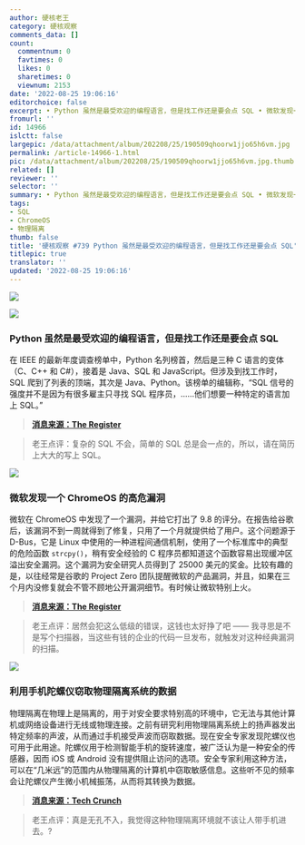 ```yaml
---
author: 硬核老王
category: 硬核观察
comments_data: []
count:
  commentnum: 0
  favtimes: 0
  likes: 0
  sharetimes: 0
  viewnum: 2153
date: '2022-08-25 19:06:16'
editorchoice: false
excerpt: • Python 虽然是最受欢迎的编程语言，但是找工作还是要会点 SQL • 微软发现一个 ChromeOS 的高危漏洞 • 利用手机陀螺仪窃取物理隔离系统的数据
fromurl: ''
id: 14966
islctt: false
largepic: /data/attachment/album/202208/25/190509qhoorw1jjo65h6vm.jpg
permalink: /article-14966-1.html
pic: /data/attachment/album/202208/25/190509qhoorw1jjo65h6vm.jpg.thumb.jpg
related: []
reviewer: ''
selector: ''
summary: • Python 虽然是最受欢迎的编程语言，但是找工作还是要会点 SQL • 微软发现一个 ChromeOS 的高危漏洞 • 利用手机陀螺仪窃取物理隔离系统的数据
tags:
- SQL
- ChromeOS
- 物理隔离
thumb: false
title: '硬核观察 #739 Python 虽然是最受欢迎的编程语言，但是找工作还是要会点 SQL'
titlepic: true
translator: ''
updated: '2022-08-25 19:06:16'
---
```


![](/data/attachment/album/202208/25/190509qhoorw1jjo65h6vm.jpg)


![](/data/attachment/album/202208/25/190518l4t4884544hgr6k4.jpg)


### Python 虽然是最受欢迎的编程语言，但是找工作还是要会点 SQL


在 IEEE 的最新年度调查榜单中，Python 名列榜首，然后是三种 C 语言的变体（C、C++ 和 C#），接着是 Java、SQL 和 JavaScript。但涉及到找工作时，SQL 爬到了列表的顶端，其次是 Java、Python。该榜单的编辑称，“SQL 信号的强度并不是因为有很多雇主只寻找 SQL 程序员，……他们想要一种特定的语言加上 SQL。”



> 
> **[消息来源：The Register](https://www.theregister.com/2022/08/24/ieee_python_language/)**
> 
> 
> 



> 
> 老王点评：复杂的 SQL 不会，简单的 SQL 总是会一点的，所以，请在简历上大大的写上 SQL。
> 
> 
> 


![](/data/attachment/album/202208/25/190531dh8a4h122r8w9v3b.jpg)


### 微软发现一个 ChromeOS 的高危漏洞


微软在 ChromeOS 中发现了一个漏洞，并给它打出了 9.8 的评分。在报告给谷歌后，该漏洞不到一周就得到了修复，只用了一个月就提供给了用户。这个问题源于 D-Bus，它是 Linux 中使用的一种进程间通信机制，使用了一个标准库中的典型的危险函数 `strcpy()`，稍有安全经验的 C 程序员都知道这个函数容易出现缓冲区溢出安全漏洞。这个漏洞为安全研究人员得到了 25000 美元的奖金。比较有趣的是，以往经常是谷歌的 Project Zero 团队提醒微软的产品漏洞，并且，如果在三个月内没修复就会不管不顾地公开漏洞细节。有时候让微软特别上火。



> 
> **[消息来源：The Register](https://www.theregister.com/2022/08/23/microsoft_chromeos_bug/)**
> 
> 
> 



> 
> 老王点评：居然会犯这么低级的错误，这钱也太好挣了吧 —— 我寻思是不是写个扫描器，当这些有钱的企业的代码一旦发布，就触发对这种经典漏洞的扫描。
> 
> 
> 


![](/data/attachment/album/202208/25/190546sx93sabzrmkrncs8.jpg)


### 利用手机陀螺仪窃取物理隔离系统的数据


物理隔离在物理上是隔离的，用于对安全要求特别高的环境中，它无法与其他计算机或网络设备进行无线或物理连接。之前有研究利用物理隔离系统上的扬声器发出特定频率的声波，从而通过手机接受声波而窃取数据。现在安全专家发现陀螺仪也可用于此用途。陀螺仪用于检测智能手机的旋转速度，被广泛认为是一种安全的传感器，因而 iOS 或 Android 没有提供阻止访问的选项。安全专家利用这种方法，可以在“几米远”的范围内从物理隔离的计算机中窃取敏感信息。这些听不见的频率会让陀螺仪产生微小机械振荡，从而将其转换为数据。



> 
> **[消息来源：Tech Crunch](https://techcrunch.com/2022/08/24/gairoscope-air-gap-attack/)**
> 
> 
> 



> 
> 老王点评：真是无孔不入，我觉得这种物理隔离环境就不该让人带手机进去。?
> 
> 
>
